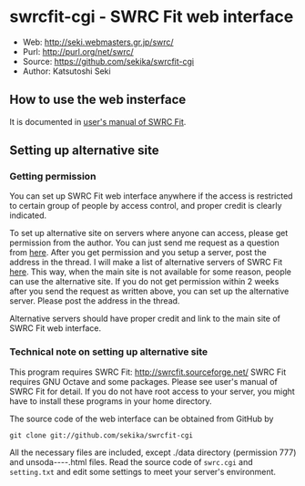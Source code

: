 swrcfit-cgi - SWRC Fit web interface
===========

* Web: http://seki.webmasters.gr.jp/swrc/
* Purl: http://purl.org/net/swrc/
* Source: https://github.com/sekika/swrcfit-cgi
* Author: Katsutoshi Seki

## How to use the web insterface

It is documented in [user's manual of SWRC Fit](https://github.com/sekika/swrcfit/blob/master/README.md#web-interface-of-the-swrc-fit).

## Setting up alternative site

### Getting permission

You can set up SWRC Fit web interface anywhere if the access is restricted to
certain group of people by access control, and proper credit is clearly indicated.

To set up alternative site on servers where anyone can access, please get permission
from the author. You can just send me request as a question from [here](https://github.com/sekika/swrcfit-cgi/issues?q=is%3Aissue+label%3Aquestion).
After you get permission and you setup a server, post the address in the thread.
I will make a list of alternative servers of SWRC Fit [here](http://swrcfit.sourceforge.net/).
This way, when the main site is not available for some reason, people can use the alternative site.
If you do not get permission within 2 weeks after you send the request as written above,
you can set up the alternative server. Please post the address in the thread.

Alternative servers should have proper credit and link to the main site of SWRC Fit web interface.

### Technical note on setting up alternative site

This program requires SWRC Fit: http://swrcfit.sourceforge.net/
SWRC Fit requires GNU Octave and some packages. Please see user's manual of SWRC Fit for detail.
If you do not have root access to your server, you might have to install these programs in your
home directory.

The source code of the web interface can be obtained from GitHub by

```
git clone git://github.com/sekika/swrcfit-cgi
``` 

All the necessary files are included, except ./data directory (permission 777) and
unsoda----.html files. Read the source code of `swrc.cgi` and `setting.txt` and edit some
settings to meet your server's environment.


